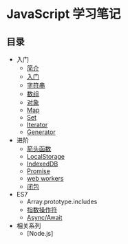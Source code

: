 # JavaScript 学习笔记

## 目录

* 入门
    * [简介](/javascript/introduction.html)
    * [入门](/javascript/get-started.html)
    * [字符串](/javascript/string.html)
    * [数组](a/javascript/rray.html)
    * [对象](/javascript/object.html)
    * [Map](/javascript/map.html)
    * [Set](/javascript/set.html)
    * [Iterator](/javascript/iterator.html)
    * [Generator](/javascript/generator.html)
* 进阶
    * [箭头函数](/javascript/arrow-functions.html)
    * [LocalStorage](/javascript/localstorage.html)
    * [IndexedDB](/javascript/indexeddb.html)
    * [Promise](/javascript/promise.html)
    * [web workers](/javascript/web-workers.html)
    * [闭包](/javascript/closure.html)
* ES7
    * Array.prototype.includes
    * [指数操作符](/javascript/exponentiation-operator.html)
    * [Async/Await](/javascript/async.html)
* 相关系列
    * [Node.js]